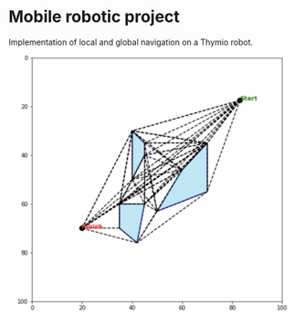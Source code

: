 # Mobile robotic project
Implementation of local and global navigation on a Thymio robot.
![global_nav](global_nav.png)

